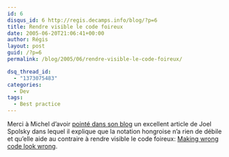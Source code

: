 ```yaml
---
id: 6
disqus_id: 6 http://regis.decamps.info/blog/?p=6
title: Rendre visible le code foireux
date: 2005-06-20T21:06:41+00:00
author: Régis
layout: post
guid: /?p=6
permalink: /blog/2005/06/rendre-visible-le-code-foireux/

dsq_thread_id:
  - "1373075483"
categories:
  - Dev
tags:
  - Best practice
---
```

Merci à Michel d’avoir [point&eacute; dans son blog](http://rasschaert.blogspot.com/2005/06/conventions-de-codages-exceptions-et.html) un excellent article de Joel Spolsky dans lequel il explique que la notation hongroise n’a rien de d&eacute;bile et qu’elle aide au contraire &agrave; rendre visible le code foireux: [Making wrong code look wrong](http://www.joelonsoftware.com/articles/Wrong.html).
